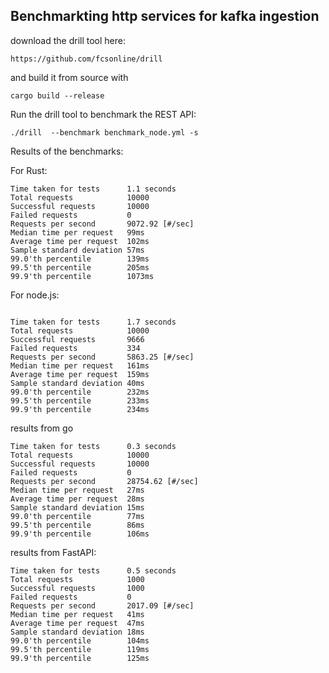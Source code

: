 ## Benchmarkting http services for kafka ingestion

download the drill tool here: 

`https://github.com/fcsonline/drill`

and build it from source with 

`cargo build --release`

Run the drill tool to benchmark the REST API: 

`./drill  --benchmark benchmark_node.yml -s`


Results of the benchmarks: 

For Rust: 
```
Time taken for tests      1.1 seconds
Total requests            10000
Successful requests       10000
Failed requests           0
Requests per second       9072.92 [#/sec]
Median time per request   99ms
Average time per request  102ms
Sample standard deviation 57ms
99.0'th percentile        139ms
99.5'th percentile        205ms
99.9'th percentile        1073ms
```

For node.js:

```

Time taken for tests      1.7 seconds
Total requests            10000
Successful requests       9666
Failed requests           334
Requests per second       5863.25 [#/sec]
Median time per request   161ms
Average time per request  159ms
Sample standard deviation 40ms
99.0'th percentile        232ms
99.5'th percentile        233ms
99.9'th percentile        234ms
```

results from go
```
Time taken for tests      0.3 seconds
Total requests            10000
Successful requests       10000
Failed requests           0
Requests per second       28754.62 [#/sec]
Median time per request   27ms
Average time per request  28ms
Sample standard deviation 15ms
99.0'th percentile        77ms
99.5'th percentile        86ms
99.9'th percentile        106ms

```

results from FastAPI:

```
Time taken for tests      0.5 seconds
Total requests            1000
Successful requests       1000
Failed requests           0
Requests per second       2017.09 [#/sec]
Median time per request   41ms
Average time per request  47ms
Sample standard deviation 18ms
99.0'th percentile        104ms
99.5'th percentile        119ms
99.9'th percentile        125ms

```
